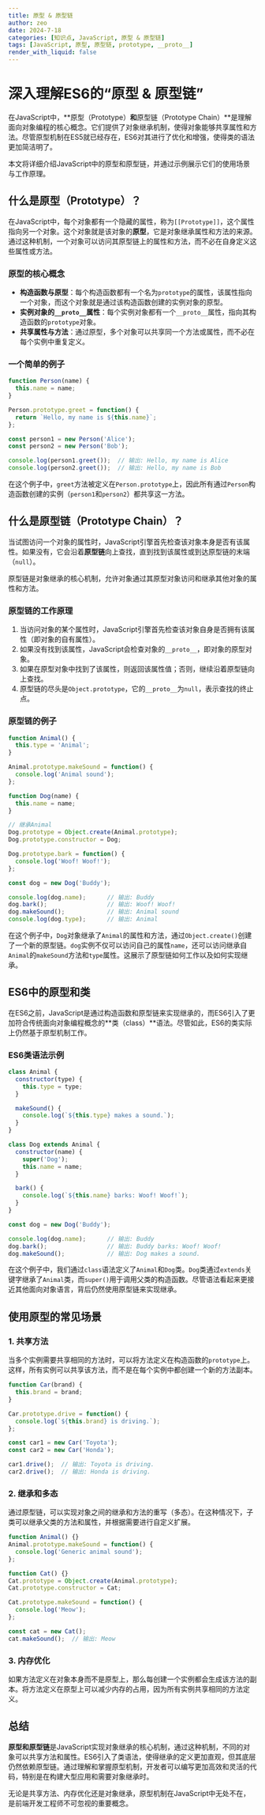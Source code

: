 ```yaml
---
title: 原型 & 原型链
author: zeo
date: 2024-7-18
categories: [知识点, JavaScript, 原型 & 原型链]
tags: [JavaScript, 原型, 原型链, prototype, __proto__]
render_with_liquid: false
---
```


# 深入理解ES6的“原型 & 原型链”

在JavaScript中，**原型（Prototype）**和**原型链（Prototype Chain）**是理解面向对象编程的核心概念。它们提供了对象继承机制，使得对象能够共享属性和方法。尽管原型机制在ES5就已经存在，ES6对其进行了优化和增强，使得类的语法更加简洁明了。

本文将详细介绍JavaScript中的原型和原型链，并通过示例展示它们的使用场景与工作原理。

## 什么是原型（Prototype）？

在JavaScript中，每个对象都有一个隐藏的属性，称为`[[Prototype]]`，这个属性指向另一个对象。这个对象就是该对象的**原型**，它是对象继承属性和方法的来源。通过这种机制，一个对象可以访问其原型链上的属性和方法，而不必在自身定义这些属性或方法。

### 原型的核心概念

- **构造函数与原型**：每个构造函数都有一个名为`prototype`的属性，该属性指向一个对象，而这个对象就是通过该构造函数创建的实例对象的原型。
- **实例对象的`__proto__`属性**：每个实例对象都有一个`__proto__`属性，指向其构造函数的`prototype`对象。
- **共享属性与方法**：通过原型，多个对象可以共享同一个方法或属性，而不必在每个实例中重复定义。

### 一个简单的例子

```javascript
function Person(name) {
  this.name = name;
}

Person.prototype.greet = function() {
  return `Hello, my name is ${this.name}`;
};

const person1 = new Person('Alice');
const person2 = new Person('Bob');

console.log(person1.greet());  // 输出: Hello, my name is Alice
console.log(person2.greet());  // 输出: Hello, my name is Bob
```

在这个例子中，`greet`方法被定义在`Person.prototype`上，因此所有通过`Person`构造函数创建的实例（`person1`和`person2`）都共享这一方法。

## 什么是原型链（Prototype Chain）？

当试图访问一个对象的属性时，JavaScript引擎首先检查该对象本身是否有该属性。如果没有，它会沿着**原型链**向上查找，直到找到该属性或到达原型链的末端（`null`）。

原型链是对象继承的核心机制，允许对象通过其原型对象访问和继承其他对象的属性和方法。

### 原型链的工作原理

1. 当访问对象的某个属性时，JavaScript引擎首先检查该对象自身是否拥有该属性（即对象的自有属性）。
2. 如果没有找到该属性，JavaScript会检查对象的`__proto__`，即对象的原型对象。
3. 如果在原型对象中找到了该属性，则返回该属性值；否则，继续沿着原型链向上查找。
4. 原型链的尽头是`Object.prototype`，它的`__proto__`为`null`，表示查找的终止点。

### 原型链的例子

```javascript
function Animal() {
  this.type = 'Animal';
}

Animal.prototype.makeSound = function() {
  console.log('Animal sound');
};

function Dog(name) {
  this.name = name;
}

// 继承Animal
Dog.prototype = Object.create(Animal.prototype);
Dog.prototype.constructor = Dog;

Dog.prototype.bark = function() {
  console.log('Woof! Woof!');
};

const dog = new Dog('Buddy');

console.log(dog.name);      // 输出: Buddy
dog.bark();                 // 输出: Woof! Woof!
dog.makeSound();            // 输出: Animal sound
console.log(dog.type);      // 输出: Animal
```

在这个例子中，`Dog`对象继承了`Animal`的属性和方法，通过`Object.create()`创建了一个新的原型链。`dog`实例不仅可以访问自己的属性`name`，还可以访问继承自`Animal`的`makeSound`方法和`type`属性。这展示了原型链如何工作以及如何实现继承。

## ES6中的原型和类

在ES6之前，JavaScript是通过构造函数和原型链来实现继承的，而ES6引入了更加符合传统面向对象编程概念的**类（class）**语法。尽管如此，ES6的类实际上仍然基于原型机制工作。

### ES6类语法示例

```javascript
class Animal {
  constructor(type) {
    this.type = type;
  }

  makeSound() {
    console.log(`${this.type} makes a sound.`);
  }
}

class Dog extends Animal {
  constructor(name) {
    super('Dog');
    this.name = name;
  }

  bark() {
    console.log(`${this.name} barks: Woof! Woof!`);
  }
}

const dog = new Dog('Buddy');

console.log(dog.name);      // 输出: Buddy
dog.bark();                 // 输出: Buddy barks: Woof! Woof!
dog.makeSound();            // 输出: Dog makes a sound.
```

在这个例子中，我们通过`class`语法定义了`Animal`和`Dog`类。`Dog`类通过`extends`关键字继承了`Animal`类，而`super()`用于调用父类的构造函数。尽管语法看起来更接近其他面向对象语言，背后仍然使用原型链来实现继承。

## 使用原型的常见场景

### 1. **共享方法**
   当多个实例需要共享相同的方法时，可以将方法定义在构造函数的`prototype`上。这样，所有实例可以共享该方法，而不是在每个实例中都创建一个新的方法副本。

   ```javascript
   function Car(brand) {
     this.brand = brand;
   }

   Car.prototype.drive = function() {
     console.log(`${this.brand} is driving.`);
   };

   const car1 = new Car('Toyota');
   const car2 = new Car('Honda');

   car1.drive();  // 输出: Toyota is driving.
   car2.drive();  // 输出: Honda is driving.
   ```

### 2. **继承和多态**
   通过原型链，可以实现对象之间的继承和方法的重写（多态）。在这种情况下，子类可以继承父类的方法和属性，并根据需要进行自定义扩展。

   ```javascript
   function Animal() {}
   Animal.prototype.makeSound = function() {
     console.log('Generic animal sound');
   };

   function Cat() {}
   Cat.prototype = Object.create(Animal.prototype);
   Cat.prototype.constructor = Cat;

   Cat.prototype.makeSound = function() {
     console.log('Meow');
   };

   const cat = new Cat();
   cat.makeSound();  // 输出: Meow
   ```

### 3. **内存优化**
   如果方法定义在对象本身而不是原型上，那么每创建一个实例都会生成该方法的副本。将方法定义在原型上可以减少内存的占用，因为所有实例共享相同的方法定义。

## 总结

**原型和原型链**是JavaScript实现对象继承的核心机制，通过这种机制，不同的对象可以共享方法和属性。ES6引入了类语法，使得继承的定义更加直观，但其底层仍然依赖原型链。通过理解和掌握原型机制，开发者可以编写更加高效和灵活的代码，特别是在构建大型应用和需要对象继承时。

无论是共享方法、内存优化还是对象继承，原型机制在JavaScript中无处不在，是前端开发工程师不可忽视的重要概念。